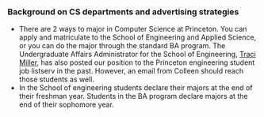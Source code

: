 ### Background on CS departments and advertising strategies

* There are 2 ways to major in Computer Science at Princeton. You can apply and matriculate to the School of Engineering and Applied Science, or you can do the major through the standard BA program. The Undergraduate Affairs Administrator for the School of Engineering, [Traci Miller](https://engineering.princeton.edu/engage/leadership-and-staff), has also posted our position to the Princeton engineering student job listserv in the past. However, an email from Colleen should reach those students as well.
* In the School of engineering students declare their majors at the end of their freshman year. Students in the BA program declare majors at the end of their sophomore year.
